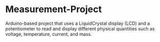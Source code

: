 # Measurement-Project
Arduino-based project that uses a LiquidCrystal display (LCD) and a potentiometer to read and display different physical quantities such as voltage, temperature, current, and mass.
